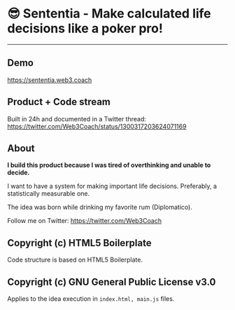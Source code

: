 # :sunglasses: Sententia - Make calculated life decisions like a poker pro!
---

## Demo
https://sententia.web3.coach

## Product + Code stream
Built in 24h and documented in a Twitter thread: https://twitter.com/Web3Coach/status/1300317203624071169

## About
**I build this product because I was tired of overthinking and unable to decide.**

I want to have a system for making important life decisions. Preferably, a statistically measurable one.

The idea was born while drinking my favorite rum (Diplomatico).

Follow me on Twitter: https://twitter.com/Web3Coach

## Copyright (c) HTML5 Boilerplate
Code structure is based on HTML5 Boilerplate.

## Copyright (c) GNU General Public License v3.0
Applies to the idea execution in `index.html, main.js` files.
